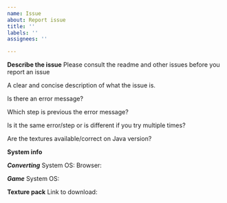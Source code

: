 ```yaml
---
name: Issue
about: Report issue
title: ''
labels: ''
assignees: ''

---
```


**Describe the issue**
Please consult the readme and other issues before you report an issue

A clear and concise description of what the issue is.

Is there an error message?

Which step is previous the error message?

Is it the same error/step or is different if you try multiple times?

Are the textures available/correct on Java version?

**System info**

***Converting***
System OS: 
Browser: 

***Game***
System OS: 

**Texture pack**
Link to download: 
